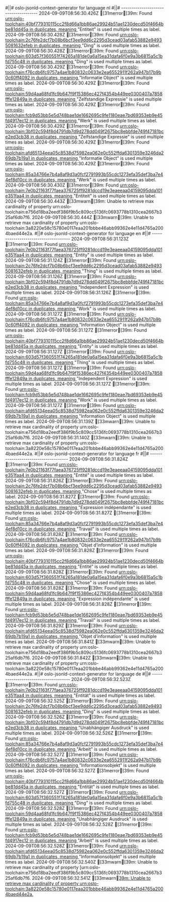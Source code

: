 #||# oslo-jsonld-context-generator for language nl
#||# -------------------------------------
2024-09-09T08:56:30.426Z [31merror[39m: Found [urn:oslo-toolchain:40bf779310115cc2f8d66a1bb86ae29924b51ae1230decd50f4664bbe81dd45a in duplicates, meaning ](report4/doc/applicatieprofiel/cultureel-erfgoed-event/erkendestandaard/2021-04-22/all-cultureel-erfgoed-event-ap.jsonld#L0)"Entiteit" is used multiple times as label.
2024-09-09T08:56:30.428Z [31merror[39m: Found [urn:oslo-toolchain:2c76fe2dcf7b08b6bcf3ee9dd6c2295d3cead03afab53882e94935081632efeb in duplicates, meaning ](report4/doc/applicatieprofiel/cultureel-erfgoed-event/erkendestandaard/2021-04-22/all-cultureel-erfgoed-event-ap.jsonld#L0)"Ding" is used multiple times as label.
2024-09-09T08:56:30.428Z [31merror[39m: Found [urn:oslo-toolchain:603d57f360551f74265a181de0a6a15ea31dafa6f0e9a3b6815a5c1bfd755c48 in duplicates, meaning ](report4/doc/applicatieprofiel/cultureel-erfgoed-event/erkendestandaard/2021-04-22/all-cultureel-erfgoed-event-ap.jsonld#L0)"Ding" is used multiple times as label.
2024-09-09T08:56:30.429Z [31merror[39m: Found [urn:oslo-toolchain:f76cdb6fc9757a4ae1b80832c0633e2ea6552911f262a947b17b9b0c60ff4092 in duplicates, meaning ](report4/doc/applicatieprofiel/cultureel-erfgoed-event/erkendestandaard/2021-04-22/all-cultureel-erfgoed-event-ap.jsonld#L0)"Informatie Object" is used multiple times as label.
2024-09-09T08:56:30.429Z [31merror[39m: Found [urn:oslo-toolchain:59d4aa68fd1fc9b647f9f15386ec427f4354b449ee0300407a7858fffe12849a in duplicates, meaning ](report4/doc/applicatieprofiel/cultureel-erfgoed-event/erkendestandaard/2021-04-22/all-cultureel-erfgoed-event-ap.jsonld#L0)"Zelfstandige Expressie" is used multiple times as label.
2024-09-09T08:56:30.429Z [31merror[39m: Found [urn:oslo-toolchain:fcb9d53bb5e5d748bae1de1662695c9fe1180eae7bd69353eb9e45fd4917ec12 in duplicates, meaning ](report4/doc/applicatieprofiel/cultureel-erfgoed-event/erkendestandaard/2021-04-22/all-cultureel-erfgoed-event-ap.jsonld#L0)"Werk" is used multiple times as label.
2024-09-09T08:56:30.429Z [31merror[39m: Found [urn:oslo-toolchain:3bf02c594f8d4791db7d9d278dd049f2675bc8ebbfde749f47181bce2ed3cb38 in duplicates, meaning ](report4/doc/applicatieprofiel/cultureel-erfgoed-event/erkendestandaard/2021-04-22/all-cultureel-erfgoed-event-ap.jsonld#L0)"Zelfstandige Expressie" is used multiple times as label.
2024-09-09T08:56:30.429Z [31merror[39m: Found [urn:oslo-toolchain:afd65134eea05c8538d75982ea062e0c552ffda6301359e3246da269db7b19a1 in duplicates, meaning ](report4/doc/applicatieprofiel/cultureel-erfgoed-event/erkendestandaard/2021-04-22/all-cultureel-erfgoed-event-ap.jsonld#L0)"Informatie Object" is used multiple times as label.
2024-09-09T08:56:30.429Z [31merror[39m: Found [urn:oslo-toolchain:85a34766e7b4a8af9d3a0fcf2791993b55cdc1273efa35def3ba7e44ef8d10cc in duplicates, meaning ](report4/doc/applicatieprofiel/cultureel-erfgoed-event/erkendestandaard/2021-04-22/all-cultureel-erfgoed-event-ap.jsonld#L0)"Werk" is used multiple times as label.
2024-09-09T08:56:30.430Z [31merror[39m: Found [urn:oslo-toolchain:7e0b21163f77faea376725ff9281dccd19e3eaeeaa04159095dda101e351faa4 in duplicates, meaning ](report4/doc/applicatieprofiel/cultureel-erfgoed-event/erkendestandaard/2021-04-22/all-cultureel-erfgoed-event-ap.jsonld#L0)"Entiteit" is used multiple times as label.
2024-09-09T08:56:30.443Z [33mwarn[39m: Unable to retrieve max cardinality of property urn:oslo-toolchain:e756d18ba2eedf386f9b5c809cc5136fc0693778b1310cea2667b325af6db7f6.
2024-09-09T08:56:30.444Z [33mwarn[39m: Unable to retrieve max cardinality of property urn:oslo-toolchain:3a8220e58c15780e0117eaa201bbbe46abb99362e4e11d4765a2004baed44e2a.
#||# oslo-jsonld-context-generator for language en
#||# -------------------------------------
2024-09-09T08:56:31.123Z [31merror[39m: Found [urn:oslo-toolchain:7e0b21163f77faea376725ff9281dccd19e3eaeeaa04159095dda101e351faa4 in duplicates, meaning ](report4/doc/applicatieprofiel/cultureel-erfgoed-event/erkendestandaard/2021-04-22/all-cultureel-erfgoed-event-ap.jsonld#L0)"Entity" is used multiple times as label.
2024-09-09T08:56:31.124Z [31merror[39m: Found [urn:oslo-toolchain:2c76fe2dcf7b08b6bcf3ee9dd6c2295d3cead03afab53882e94935081632efeb in duplicates, meaning ](report4/doc/applicatieprofiel/cultureel-erfgoed-event/erkendestandaard/2021-04-22/all-cultureel-erfgoed-event-ap.jsonld#L0)"Thing" is used multiple times as label.
2024-09-09T08:56:31.126Z [31merror[39m: Found [urn:oslo-toolchain:3bf02c594f8d4791db7d9d278dd049f2675bc8ebbfde749f47181bce2ed3cb38 in duplicates, meaning ](report4/doc/applicatieprofiel/cultureel-erfgoed-event/erkendestandaard/2021-04-22/all-cultureel-erfgoed-event-ap.jsonld#L0)"Independent Expression" is used multiple times as label.
2024-09-09T08:56:31.126Z [31merror[39m: Found [urn:oslo-toolchain:85a34766e7b4a8af9d3a0fcf2791993b55cdc1273efa35def3ba7e44ef8d10cc in duplicates, meaning ](report4/doc/applicatieprofiel/cultureel-erfgoed-event/erkendestandaard/2021-04-22/all-cultureel-erfgoed-event-ap.jsonld#L0)"Work" is used multiple times as label.
2024-09-09T08:56:31.127Z [31merror[39m: Found [urn:oslo-toolchain:f76cdb6fc9757a4ae1b80832c0633e2ea6552911f262a947b17b9b0c60ff4092 in duplicates, meaning ](report4/doc/applicatieprofiel/cultureel-erfgoed-event/erkendestandaard/2021-04-22/all-cultureel-erfgoed-event-ap.jsonld#L0)"Information Object" is used multiple times as label.
2024-09-09T08:56:31.127Z [31merror[39m: Found [urn:oslo-toolchain:40bf779310115cc2f8d66a1bb86ae29924b51ae1230decd50f4664bbe81dd45a in duplicates, meaning ](report4/doc/applicatieprofiel/cultureel-erfgoed-event/erkendestandaard/2021-04-22/all-cultureel-erfgoed-event-ap.jsonld#L0)"Entity" is used multiple times as label.
2024-09-09T08:56:31.127Z [31merror[39m: Found [urn:oslo-toolchain:603d57f360551f74265a181de0a6a15ea31dafa6f0e9a3b6815a5c1bfd755c48 in duplicates, meaning ](report4/doc/applicatieprofiel/cultureel-erfgoed-event/erkendestandaard/2021-04-22/all-cultureel-erfgoed-event-ap.jsonld#L0)"Thing" is used multiple times as label.
2024-09-09T08:56:31.127Z [31merror[39m: Found [urn:oslo-toolchain:59d4aa68fd1fc9b647f9f15386ec427f4354b449ee0300407a7858fffe12849a in duplicates, meaning ](report4/doc/applicatieprofiel/cultureel-erfgoed-event/erkendestandaard/2021-04-22/all-cultureel-erfgoed-event-ap.jsonld#L0)"Independent Expression" is used multiple times as label.
2024-09-09T08:56:31.127Z [31merror[39m: Found [urn:oslo-toolchain:fcb9d53bb5e5d748bae1de1662695c9fe1180eae7bd69353eb9e45fd4917ec12 in duplicates, meaning ](report4/doc/applicatieprofiel/cultureel-erfgoed-event/erkendestandaard/2021-04-22/all-cultureel-erfgoed-event-ap.jsonld#L0)"Work" is used multiple times as label.
2024-09-09T08:56:31.127Z [31merror[39m: Found [urn:oslo-toolchain:afd65134eea05c8538d75982ea062e0c552ffda6301359e3246da269db7b19a1 in duplicates, meaning ](report4/doc/applicatieprofiel/cultureel-erfgoed-event/erkendestandaard/2021-04-22/all-cultureel-erfgoed-event-ap.jsonld#L0)"Information Object" is used multiple times as label.
2024-09-09T08:56:31.139Z [33mwarn[39m: Unable to retrieve max cardinality of property urn:oslo-toolchain:e756d18ba2eedf386f9b5c809cc5136fc0693778b1310cea2667b325af6db7f6.
2024-09-09T08:56:31.140Z [33mwarn[39m: Unable to retrieve max cardinality of property urn:oslo-toolchain:3a8220e58c15780e0117eaa201bbbe46abb99362e4e11d4765a2004baed44e2a.
#||# oslo-jsonld-context-generator for language fr
#||# -------------------------------------
2024-09-09T08:56:31.824Z [31merror[39m: Found [urn:oslo-toolchain:7e0b21163f77faea376725ff9281dccd19e3eaeeaa04159095dda101e351faa4 in duplicates, meaning ](report4/doc/applicatieprofiel/cultureel-erfgoed-event/erkendestandaard/2021-04-22/all-cultureel-erfgoed-event-ap.jsonld#L0)"Entité" is used multiple times as label.
2024-09-09T08:56:31.826Z [31merror[39m: Found [urn:oslo-toolchain:2c76fe2dcf7b08b6bcf3ee9dd6c2295d3cead03afab53882e94935081632efeb in duplicates, meaning ](report4/doc/applicatieprofiel/cultureel-erfgoed-event/erkendestandaard/2021-04-22/all-cultureel-erfgoed-event-ap.jsonld#L0)"Chose" is used multiple times as label.
2024-09-09T08:56:31.827Z [31merror[39m: Found [urn:oslo-toolchain:3bf02c594f8d4791db7d9d278dd049f2675bc8ebbfde749f47181bce2ed3cb38 in duplicates, meaning ](report4/doc/applicatieprofiel/cultureel-erfgoed-event/erkendestandaard/2021-04-22/all-cultureel-erfgoed-event-ap.jsonld#L0)"Expression indépendante" is used multiple times as label.
2024-09-09T08:56:31.827Z [31merror[39m: Found [urn:oslo-toolchain:85a34766e7b4a8af9d3a0fcf2791993b55cdc1273efa35def3ba7e44ef8d10cc in duplicates, meaning ](report4/doc/applicatieprofiel/cultureel-erfgoed-event/erkendestandaard/2021-04-22/all-cultureel-erfgoed-event-ap.jsonld#L0)"Travail" is used multiple times as label.
2024-09-09T08:56:31.828Z [31merror[39m: Found [urn:oslo-toolchain:f76cdb6fc9757a4ae1b80832c0633e2ea6552911f262a947b17b9b0c60ff4092 in duplicates, meaning ](report4/doc/applicatieprofiel/cultureel-erfgoed-event/erkendestandaard/2021-04-22/all-cultureel-erfgoed-event-ap.jsonld#L0)"Objet d’information" is used multiple times as label.
2024-09-09T08:56:31.828Z [31merror[39m: Found [urn:oslo-toolchain:40bf779310115cc2f8d66a1bb86ae29924b51ae1230decd50f4664bbe81dd45a in duplicates, meaning ](report4/doc/applicatieprofiel/cultureel-erfgoed-event/erkendestandaard/2021-04-22/all-cultureel-erfgoed-event-ap.jsonld#L0)"Entité" is used multiple times as label.
2024-09-09T08:56:31.828Z [31merror[39m: Found [urn:oslo-toolchain:603d57f360551f74265a181de0a6a15ea31dafa6f0e9a3b6815a5c1bfd755c48 in duplicates, meaning ](report4/doc/applicatieprofiel/cultureel-erfgoed-event/erkendestandaard/2021-04-22/all-cultureel-erfgoed-event-ap.jsonld#L0)"Chose" is used multiple times as label.
2024-09-09T08:56:31.828Z [31merror[39m: Found [urn:oslo-toolchain:59d4aa68fd1fc9b647f9f15386ec427f4354b449ee0300407a7858fffe12849a in duplicates, meaning ](report4/doc/applicatieprofiel/cultureel-erfgoed-event/erkendestandaard/2021-04-22/all-cultureel-erfgoed-event-ap.jsonld#L0)"Expression indépendante" is used multiple times as label.
2024-09-09T08:56:31.828Z [31merror[39m: Found [urn:oslo-toolchain:fcb9d53bb5e5d748bae1de1662695c9fe1180eae7bd69353eb9e45fd4917ec12 in duplicates, meaning ](report4/doc/applicatieprofiel/cultureel-erfgoed-event/erkendestandaard/2021-04-22/all-cultureel-erfgoed-event-ap.jsonld#L0)"Travail" is used multiple times as label.
2024-09-09T08:56:31.829Z [31merror[39m: Found [urn:oslo-toolchain:afd65134eea05c8538d75982ea062e0c552ffda6301359e3246da269db7b19a1 in duplicates, meaning ](report4/doc/applicatieprofiel/cultureel-erfgoed-event/erkendestandaard/2021-04-22/all-cultureel-erfgoed-event-ap.jsonld#L0)"Objet d’information" is used multiple times as label.
2024-09-09T08:56:31.841Z [33mwarn[39m: Unable to retrieve max cardinality of property urn:oslo-toolchain:e756d18ba2eedf386f9b5c809cc5136fc0693778b1310cea2667b325af6db7f6.
2024-09-09T08:56:31.842Z [33mwarn[39m: Unable to retrieve max cardinality of property urn:oslo-toolchain:3a8220e58c15780e0117eaa201bbbe46abb99362e4e11d4765a2004baed44e2a.
#||# oslo-jsonld-context-generator for language de
#||# -------------------------------------
2024-09-09T08:56:32.523Z [31merror[39m: Found [urn:oslo-toolchain:7e0b21163f77faea376725ff9281dccd19e3eaeeaa04159095dda101e351faa4 in duplicates, meaning ](report4/doc/applicatieprofiel/cultureel-erfgoed-event/erkendestandaard/2021-04-22/all-cultureel-erfgoed-event-ap.jsonld#L0)"Entität" is used multiple times as label.
2024-09-09T08:56:32.525Z [31merror[39m: Found [urn:oslo-toolchain:2c76fe2dcf7b08b6bcf3ee9dd6c2295d3cead03afab53882e94935081632efeb in duplicates, meaning ](report4/doc/applicatieprofiel/cultureel-erfgoed-event/erkendestandaard/2021-04-22/all-cultureel-erfgoed-event-ap.jsonld#L0)"Ding" is used multiple times as label.
2024-09-09T08:56:32.526Z [31merror[39m: Found [urn:oslo-toolchain:3bf02c594f8d4791db7d9d278dd049f2675bc8ebbfde749f47181bce2ed3cb38 in duplicates, meaning ](report4/doc/applicatieprofiel/cultureel-erfgoed-event/erkendestandaard/2021-04-22/all-cultureel-erfgoed-event-ap.jsonld#L0)"Unabhängiger Ausdruck" is used multiple times as label.
2024-09-09T08:56:32.526Z [31merror[39m: Found [urn:oslo-toolchain:85a34766e7b4a8af9d3a0fcf2791993b55cdc1273efa35def3ba7e44ef8d10cc in duplicates, meaning ](report4/doc/applicatieprofiel/cultureel-erfgoed-event/erkendestandaard/2021-04-22/all-cultureel-erfgoed-event-ap.jsonld#L0)"Arbeit" is used multiple times as label.
2024-09-09T08:56:32.527Z [31merror[39m: Found [urn:oslo-toolchain:f76cdb6fc9757a4ae1b80832c0633e2ea6552911f262a947b17b9b0c60ff4092 in duplicates, meaning ](report4/doc/applicatieprofiel/cultureel-erfgoed-event/erkendestandaard/2021-04-22/all-cultureel-erfgoed-event-ap.jsonld#L0)"Informationsobjekt" is used multiple times as label.
2024-09-09T08:56:32.527Z [31merror[39m: Found [urn:oslo-toolchain:40bf779310115cc2f8d66a1bb86ae29924b51ae1230decd50f4664bbe81dd45a in duplicates, meaning ](report4/doc/applicatieprofiel/cultureel-erfgoed-event/erkendestandaard/2021-04-22/all-cultureel-erfgoed-event-ap.jsonld#L0)"Entität" is used multiple times as label.
2024-09-09T08:56:32.527Z [31merror[39m: Found [urn:oslo-toolchain:603d57f360551f74265a181de0a6a15ea31dafa6f0e9a3b6815a5c1bfd755c48 in duplicates, meaning ](report4/doc/applicatieprofiel/cultureel-erfgoed-event/erkendestandaard/2021-04-22/all-cultureel-erfgoed-event-ap.jsonld#L0)"Ding" is used multiple times as label.
2024-09-09T08:56:32.528Z [31merror[39m: Found [urn:oslo-toolchain:59d4aa68fd1fc9b647f9f15386ec427f4354b449ee0300407a7858fffe12849a in duplicates, meaning ](report4/doc/applicatieprofiel/cultureel-erfgoed-event/erkendestandaard/2021-04-22/all-cultureel-erfgoed-event-ap.jsonld#L0)"Unabhängiger Ausdruck" is used multiple times as label.
2024-09-09T08:56:32.528Z [31merror[39m: Found [urn:oslo-toolchain:fcb9d53bb5e5d748bae1de1662695c9fe1180eae7bd69353eb9e45fd4917ec12 in duplicates, meaning ](report4/doc/applicatieprofiel/cultureel-erfgoed-event/erkendestandaard/2021-04-22/all-cultureel-erfgoed-event-ap.jsonld#L0)"Arbeit" is used multiple times as label.
2024-09-09T08:56:32.528Z [31merror[39m: Found [urn:oslo-toolchain:afd65134eea05c8538d75982ea062e0c552ffda6301359e3246da269db7b19a1 in duplicates, meaning ](report4/doc/applicatieprofiel/cultureel-erfgoed-event/erkendestandaard/2021-04-22/all-cultureel-erfgoed-event-ap.jsonld#L0)"Informationsobjekt" is used multiple times as label.
2024-09-09T08:56:32.540Z [33mwarn[39m: Unable to retrieve max cardinality of property [urn:oslo-toolchain:e756d18ba2eedf386f9b5c809cc5136fc0693778b1310cea2667b325af6db7f6.
2024-09-09T08:56:32.541Z [33mwarn[39m: Unable to retrieve max cardinality of property urn:oslo-toolchain:3a8220e58c15780e0117eaa201bbbe46abb99362e4e11d4765a2004baed44e2a.
](report4/doc/applicatieprofiel/cultureel-erfgoed-event/erkendestandaard/2021-04-22/all-cultureel-erfgoed-event-ap.jsonld#L0)